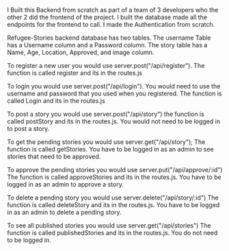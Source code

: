 I Built this Backend from scratch as part of a team of 3 developers who the other 2 did the frontend of the project.  I built the database made all the endpoints for the frontend to call.  I made the Authentication from scratch.  


Refugee-Stories backend database has two tables.  The username Table has a Username column and a Password column.  The story table has a Name, Age, Location, Approved, and image column.  

  To register a new user you would use server.post("/api/register").  The function is called register and its in the routes.js

  To login you would use server.post("/api/login").  You would need to use the username and password that you used when you registered.  The function is called Login and its in the routes.js

  To post a story you would use server.post("/api/story")  the function is called postStory and its in the routes.js.  You would not need to be logged in to post a story.

  To get the pending stories you would use server.get("/api/story"); The function is called getStories. You have to be logged in as an admin to see stories that need to be approved.

  To approve the pending stories you would use server.put("/api/approve/:id") The function is called approveStories and its in the routes.js. You have to be logged in as an admin to approve a story.

  To delete a pending story you would use server.delete("/api/story/:id") The function is called deleteStory and its in the routes.js. You have to be logged in as an admin to delete a pending story. 

  To see all published stories you would use server.get("/api/stories")  The function is called publishedStories and its in the routes.js.  You do not need to be logged in. 



